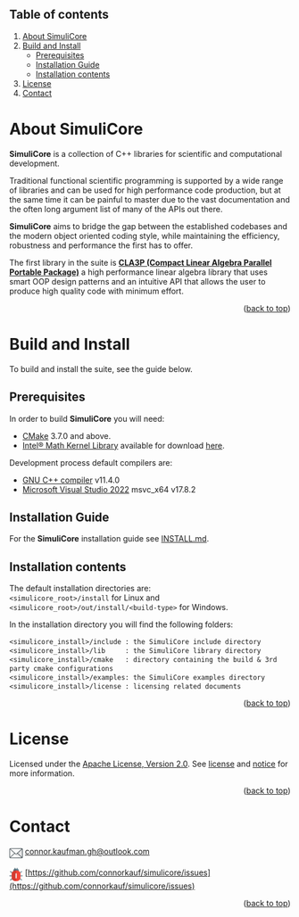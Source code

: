 <a name="top"></a>



## Table of contents

1. [About SimuliCore](#about-simulicore)
2. [Build and Install](#build-and-install)
    - [Prerequisites](#prerequisites)
    - [Installation Guide](#installation-guide)
    - [Installation contents](#installation-contents)
3. [License](#license)
4. [Contact](#contact)




# About SimuliCore

**SimuliCore** is a collection of C++ libraries for scientific and computational development.

Traditional functional scientific programming is supported by a wide range of libraries and can be used for high performance code production, but at the same time it can be painful to master due to the vast documentation and the often long argument list of many of the APIs out there.

**SimuliCore** aims to bridge the gap between the established codebases and the modern object oriented coding style, while maintaining the efficiency, robustness and performance the first has to offer. 

The first library in the suite is [**CLA3P (Compact Linear Algebra Parallel Portable Package)**](cla3p.mod/README.md) a high performance linear algebra library that uses smart OOP design patterns and an intuitive API that allows the user to produce high quality code with minimum effort.

<p align="right">(<a href="#top">back to top</a>)</p>




# Build and Install

To build and install the suite, see the guide below.

## Prerequisites

In order to build **SimuliCore** you will need:
  * [CMake](https://cmake.org) 3.7.0 and above.
  * [Intel&reg; Math Kernel Library](https://www.intel.com/content/www/us/en/developer/tools/oneapi/onemkl.html) available for download [here](https://www.intel.com/content/www/us/en/developer/tools/oneapi/onemkl-download.html).

Development process default compilers are:
  * [GNU C++ compiler](https://gcc.gnu.org) v11.4.0
  * [Microsoft Visual Studio 2022](https://visualstudio.microsoft.com) msvc_x64 v17.8.2


## Installation Guide

For the **SimuliCore** installation guide see [INSTALL.md](INSTALL.md).

## Installation contents

The default installation directories are:  
`<simulicore_root>/install` for Linux and  
`<simulicore_root>/out/install/<build-type>` for Windows.

In the installation directory you will find the following folders:
  
```
<simulicore_install>/include : the SimuliCore include directory
<simulicore_install>/lib     : the SimuliCore library directory
<simulicore_install>/cmake   : directory containing the build & 3rd party cmake configurations
<simulicore_install>/examples: the SimuliCore examples directory
<simulicore_install>/license : licensing related documents
```

<p align="right">(<a href="#top">back to top</a>)</p>




# License

Licensed under the [Apache License, Version 2.0](https://www.apache.org/licenses/LICENSE-2.0). See [license](LICENSE) and [notice](NOTICE) for more information.

<p align="right">(<a href="#top">back to top</a>)</p>




# Contact

<picture><img alt="envelope" src="docs/images/icons-color/envelope.png" height=24px width=24px align="top"></picture> connor.kaufman.gh@outlook.com

<picture><img alt="bug" src="docs/images/icons-color/bug.png" height=24px width=24px align="top"></picture> [https://github.com/connorkauf/simulicore/issues](https://github.com/connorkauf/simulicore/issues)

<p align="right">(<a href="#top">back to top</a>)</p>



